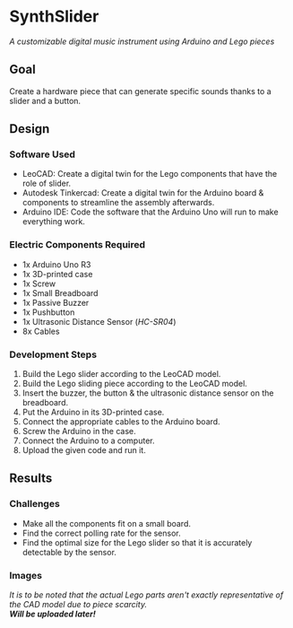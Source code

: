# SynthSlider
*A customizable digital music instrument using Arduino and Lego pieces*

## Goal
Create a hardware piece that can generate specific sounds thanks to a slider and a button.

## Design
### Software Used
- LeoCAD: Create a digital twin for the Lego components that have the role of slider.
- Autodesk Tinkercad: Create a digital twin for the Arduino board & components to streamline the assembly afterwards.
- Arduino IDE: Code the software that the Arduino Uno will run to make everything work.
  
### Electric Components Required
- 1x Arduino Uno R3
- 1x 3D-printed case
- 1x Screw
- 1x Small Breadboard
- 1x Passive Buzzer
- 1x Pushbutton
- 1x Ultrasonic Distance Sensor (*HC-SR04*)
- 8x Cables

### Development Steps
1) Build the Lego slider according to the LeoCAD model.
2) Build the Lego sliding piece according to the LeoCAD model.
3) Insert the buzzer, the button & the ultrasonic distance sensor on the breadboard.
4) Put the Arduino in its 3D-printed case.
5) Connect the appropriate cables to the Arduino board.
6) Screw the Arduino in the case.
7) Connect the Arduino to a computer.
8) Upload the given code and run it.


## Results
### Challenges
- Make all the components fit on a small board.
- Find the correct polling rate for the sensor.
- Find the optimal size for the Lego slider so that it is accurately detectable by the sensor.

### Images
*It is to be noted that the actual Lego parts aren't exactly representative of the CAD model due to piece scarcity.*<br>
***Will be uploaded later!***
